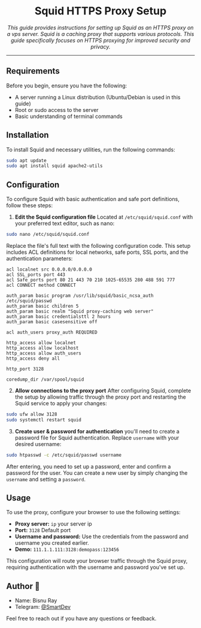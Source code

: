 <h1 align="center">Squid HTTPS Proxy Setup</h1>

<p align="center">
  <em>This guide provides instructions for setting up Squid as an HTTPS proxy on a vps server. Squid is a caching proxy that supports various protocols. This guide specifically focuses on HTTPS proxying for improved security and privacy.</em>
</p>
<hr>

## Requirements 

Before you begin, ensure you have the following:
- A server running a Linux distribution (Ubuntu/Debian is used in this guide)
- Root or sudo access to the server
- Basic understanding of terminal commands

## Installation

To install Squid and necessary utilities, run the following commands:

```bash
sudo apt update
sudo apt install squid apache2-utils
```
## Configuration

To configure Squid with basic authentication and safe port definitions, follow these steps:

1. **Edit the Squid configuration file** Located at `/etc/squid/squid.conf` with your preferred text editor, such as nano:

```bash
sudo nano /etc/squid/squid.conf
```
Replace the file's full text with the following configuration code. This setup includes ACL definitions for local networks, safe ports, SSL ports, and the authentication parameters:

```squid
acl localnet src 0.0.0.0/0.0.0.0
acl SSL_ports port 443
acl Safe_ports port 80 21 443 70 210 1025-65535 280 488 591 777
acl CONNECT method CONNECT

auth_param basic program /usr/lib/squid/basic_ncsa_auth /etc/squid/passwd
auth_param basic children 5
auth_param basic realm "Squid proxy-caching web server"
auth_param basic credentialsttl 2 hours
auth_param basic casesensitive off

acl auth_users proxy_auth REQUIRED

http_access allow localnet
http_access allow localhost
http_access allow auth_users
http_access deny all

http_port 3128

coredump_dir /var/spool/squid
```
2. **Allow connections to the proxy port** After configuring Squid, complete the setup by allowing traffic through the proxy port and restarting the Squid service to apply your changes:

```bash
sudo ufw allow 3128
sudo systemctl restart squid
```

3. **Create user & password for authentication** you'll need to create a password file for Squid authentication. Replace `username` with your desired username:

```bash
sudo htpasswd -c /etc/squid/passwd username
```

After entering, you need to set up a password, enter and confirm a password for the user. You can create a new user by simply changing the `username` and setting a `password`.

## Usage

To use the proxy, configure your browser to use the following settings:

- **Proxy server:** `ip` your server ip
- **Port:** `3128` Default port
- **Username and password:** Use the credentials from the password and username you created earlier.
- **Demo:** `111.1.1.111:3128:demopass:123456`

This configuration will route your browser traffic through the Squid proxy, requiring authentication with the username and password you've set up.

## Author 📝

- Name: Bisnu Ray
- Telegram: [@SmartDev](https://t.me/itsSmartDev)

Feel free to reach out if you have any questions or feedback.
